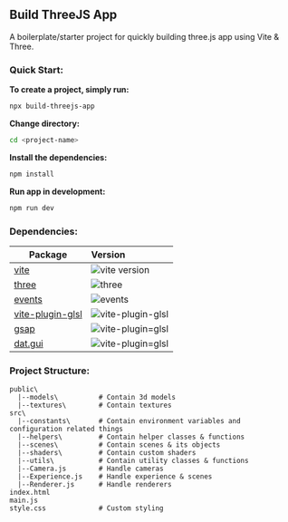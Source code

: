 ## Build ThreeJS App

A boilerplate/starter project for quickly building three.js app using Vite & Three.

### Quick Start:

__To create a project, simply run:__

```bash
npx build-threejs-app
```

__Change directory:__

```bash
cd <project-name>
```

__Install the dependencies:__

```bash
npm install
```

__Run app in development:__

```bash
npm run dev
```

### Dependencies:

| Package                                         | Version                                                                          |
| ----------------------------------------------- | :------------------------------------------------------------------------------- |
| [vite](packages/vite)                           | ![vite version](https://img.shields.io/npm/v/vite.svg?label=%20)                 |
| [three](packages/three)                         | ![three](https://img.shields.io/npm/v/three?label=%20)                           |
| [events](packages/events)                       | ![events](https://img.shields.io/npm/v/events?label=%20)                         |
| [vite-plugin-glsl](packages/vite-glsl-plugin)   | ![vite-plugin-glsl](https://img.shields.io/npm/v/vite-plugin-glsl?label=%20)     |
| [gsap](packages/gsap)   | ![vite-plugin=glsl](https://img.shields.io/npm/v/gsap?label=%20)     |
| [dat.gui](packages/dat.gui)   | ![vite-plugin=glsl](https://img.shields.io/npm/v/dat.gui?label=%20)     |

### Project Structure:

```
public\
  |--models\          # Contain 3d models
  |--textures\        # Contain textures
src\
  |--constants\       # Contain environment variables and configuration related things
  |--helpers\         # Contain helper classes & functions
  |--scenes\          # Contain scenes & its objects
  |--shaders\         # Contain custom shaders
  |--utils\           # Contain utility classes & functions
  |--Camera.js        # Handle cameras
  |--Experience.js    # Handle experience & scenes
  |--Renderer.js      # Handle renderers
index.html            
main.js
style.css             # Custom styling
```
